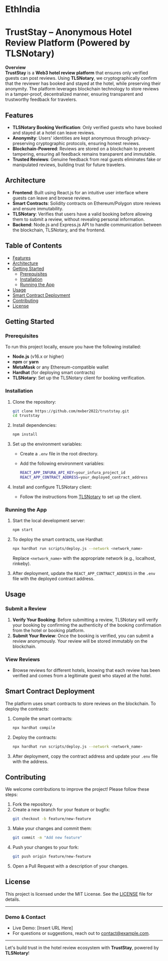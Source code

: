# EthIndia

# TrustStay – Anonymous Hotel Review Platform (Powered by TLSNotary)

**Overview**  
**TrustStay** is a **Web3 hotel review platform** that ensures only verified guests can post reviews. Using **TLSNotary**, we cryptographically confirm that the reviewer has booked and stayed at the hotel, while preserving their anonymity. The platform leverages blockchain technology to store reviews in a tamper-proof, decentralized manner, ensuring transparent and trustworthy feedback for travelers.

## Features

- **TLSNotary Booking Verification**: Only verified guests who have booked and stayed at a hotel can leave reviews.
- **Anonymity**: Users' identities are kept anonymous through privacy-preserving cryptographic protocols, ensuring honest reviews.
- **Blockchain-Powered**: Reviews are stored on a blockchain to prevent tampering, ensuring all feedback remains transparent and immutable.
- **Trusted Reviews**: Genuine feedback from real guests eliminates fake or manipulated reviews, building trust for future travelers.

## Architecture

- **Frontend**: Built using React.js for an intuitive user interface where guests can leave and browse reviews.
- **Smart Contracts**: Solidity contracts on Ethereum/Polygon store reviews and ensure immutability.
- **TLSNotary**: Verifies that users have a valid booking before allowing them to submit a review, without revealing personal information.
- **Backend**: Node.js and Express.js API to handle communication between the blockchain, TLSNotary, and the frontend.

## Table of Contents

- [Features](#features)
- [Architecture](#architecture)
- [Getting Started](#getting-started)
  - [Prerequisites](#prerequisites)
  - [Installation](#installation)
  - [Running the App](#running-the-app)
- [Usage](#usage)
- [Smart Contract Deployment](#smart-contract-deployment)
- [Contributing](#contributing)
- [License](#license)

## Getting Started

### Prerequisites

To run this project locally, ensure you have the following installed:

- **Node.js** (v16.x or higher)
- **npm** or **yarn**
- **MetaMask** or any Ethereum-compatible wallet
- **Hardhat** (for deploying smart contracts)
- **TLSNotary**: Set up the TLSNotary client for booking verification.

### Installation

1. Clone the repository:

   ```bash
   git clone https://github.com/mxber2022/truststay.git
   cd truststay
   ```

2. Install dependencies:

   ```bash
   npm install
   ```

3. Set up the environment variables:

   - Create a `.env` file in the root directory.
   - Add the following environment variables:

     ```bash
     REACT_APP_INFURA_API_KEY=your_infura_project_id
     REACT_APP_CONTRACT_ADDRESS=your_deployed_contract_address
     ```

4. Install and configure TLSNotary client:
   - Follow the instructions from [TLSNotary](https://github.com/tlsnotary/tlsnotary) to set up the client.

### Running the App

1. Start the local development server:

   ```bash
   npm start
   ```

2. To deploy the smart contracts, use Hardhat:

   ```bash
   npx hardhat run scripts/deploy.js --network <network_name>
   ```

   Replace `<network_name>` with the appropriate network (e.g., localhost, rinkeby).

3. After deployment, update the `REACT_APP_CONTRACT_ADDRESS` in the `.env` file with the deployed contract address.

## Usage

### Submit a Review

1. **Verify Your Booking**: Before submitting a review, TLSNotary will verify your booking by confirming the authenticity of the booking confirmation from the hotel or booking platform.
2. **Submit Your Review**: Once the booking is verified, you can submit a review anonymously. Your review will be stored immutably on the blockchain.

### View Reviews

- Browse reviews for different hotels, knowing that each review has been verified and comes from a legitimate guest who stayed at the hotel.

## Smart Contract Deployment

The platform uses smart contracts to store reviews on the blockchain. To deploy the contracts:

1. Compile the smart contracts:

   ```bash
   npx hardhat compile
   ```

2. Deploy the contracts:

   ```bash
   npx hardhat run scripts/deploy.js --network <network_name>
   ```

3. After deployment, copy the contract address and update your `.env` file with the address.

## Contributing

We welcome contributions to improve the project! Please follow these steps:

1. Fork the repository.
2. Create a new branch for your feature or bugfix:
   ```bash
   git checkout -b feature/new-feature
   ```
3. Make your changes and commit them:
   ```bash
   git commit -m "Add new feature"
   ```
4. Push your changes to your fork:
   ```bash
   git push origin feature/new-feature
   ```
5. Open a Pull Request with a description of your changes.

## License

This project is licensed under the MIT License. See the [LICENSE](LICENSE) file for details.

---

### Demo & Contact

- Live Demo: [Insert URL Here]
- For questions or suggestions, reach out to [contact@example.com](mailto:contact@example.com).

---

Let's build trust in the hotel review ecosystem with **TrustStay**, powered by **TLSNotary**!
